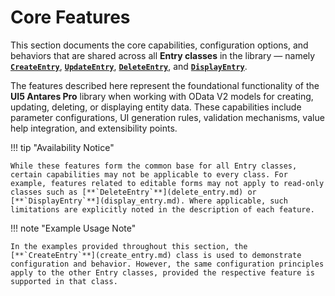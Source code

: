 # Core Features

This section documents the core capabilities, configuration options, and behaviors that are shared across all **Entry classes** in the library — namely [**`CreateEntry`**](create_entry.md), [**`UpdateEntry`**](update_entry.md), [**`DeleteEntry`**](delete_entry.md), and [**`DisplayEntry`**](display_entry.md).

The features described here represent the foundational functionality of the **UI5 Antares Pro** library when working with OData V2 models for creating, updating, deleting, or displaying entity data. These capabilities include parameter configurations, UI generation rules, validation mechanisms, value help integration, and extensibility points.

!!! tip "Availability Notice"

    While these features form the common base for all Entry classes, certain capabilities may not be applicable to every class. For example, features related to editable forms may not apply to read-only classes such as [**`DeleteEntry`**](delete_entry.md) or [**`DisplayEntry`**](display_entry.md). Where applicable, such limitations are explicitly noted in the description of each feature.

!!! note "Example Usage Note"

    In the examples provided throughout this section, the [**`CreateEntry`**](create_entry.md) class is used to demonstrate configuration and behavior. However, the same configuration principles apply to the other Entry classes, provided the respective feature is supported in that class.